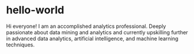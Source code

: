 # hello-world

Hi everyone!
I am an accomplished analytics professional.  Deeply passionate about data mining and analytics and currently upskilling further in advanced data analytics, artificial intelligence, and machine learning techniques. 
